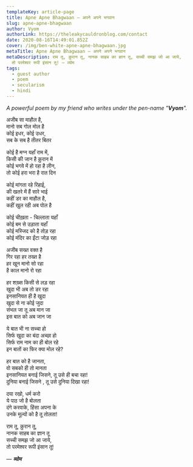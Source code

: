 ```yaml
---
templateKey: article-page
title: Apne Apne Bhagwaan — अपने अपने भगवान
slug: apne-apne-bhagwaan
author: Vyom
authorLink: https://theleakycauldronblog.com/contact
date: 2020-08-16T14:49:01.852Z
cover: /img/ben-white-apne-apne-bhagwaan.jpg
metaTitle: Apne Apne Bhagwaan — अपने अपने भगवान
metaDescription: राम तू, क़ुरान तू, नानक साहब का ज्ञान तू, सच्ची समझ जो आ जाये,
  तो परमेश्वर रूपी इंसान तू! — व्योम
tags:
  - guest author
  - poem
  - secularism
  - hindi
---
```

*A powerful poem by my friend who writes under the pen-name "**Vyom**".*

अजीब सा माहौल है, \
मानो सब गोल मोल है \
कोई इधर, कोई उधर, \
सब के सब है तीतर बितर

कोई है मग्न यहाँ राम में, \
किसी की जान है क़ुरान में \
कोई भगवे में हो रहा है लीन, \
तो कोई हरा भरा है रात दिन

कोई मांगता रहे रिहाई, \
की खतरे में हैं सारे भाई \
कहीं डर का माहौल है, \
कहीं खुल रही अब पोल है

कोई चीख़ता - चिल्लाता यहाँ \
कोई बम से उड़ाता यहाँ \
कोई मस्जिद को है तोड़ रहा \
कोई मंदिर का ईंटा जोड़ रहा

अजीब सख्त वक्त है \
गिर रहा हर तख्त है \
हर खून मानो सो रहा \
है काल मानो रो रहा

हर शख़्स किसी से लड़ रहा \
खुदा भी अब तो डर रहा \
इनसानियत ही है खुदा \
खुदा से ना कोई जुदा \
संभल जा तू अब मान जा \
इस बात को अब जान जा

ये बात भी ना सच्चा हो \
सिर्फ खुदा का बंदा अच्छा हो \
सिर्फ राम नाम का ही बोल रहे \
इन बातों का फिर क्या मोल रहे?

हर बात को है जानता, \
वो सबको ही तो मानता \
इनसानियत बनाई जिसने, तू उसे ही बचा रहा! \
दुनिया बनाई जिसने , तू उसे दुनिया दिखा रहा!

दया रखो, धर्म करो \
ये पाठ जो है बोलता \
दंगे करवाके, हिंसा अपना के \
उनके मूल्यों को है तू तोलता!

राम तू, क़ुरान तू, \
नानक साहब का ज्ञान तू \
सच्ची समझ जो आ जाये, \
तो परमेश्वर रूपी इंसान तू!

— ***व्योम***
